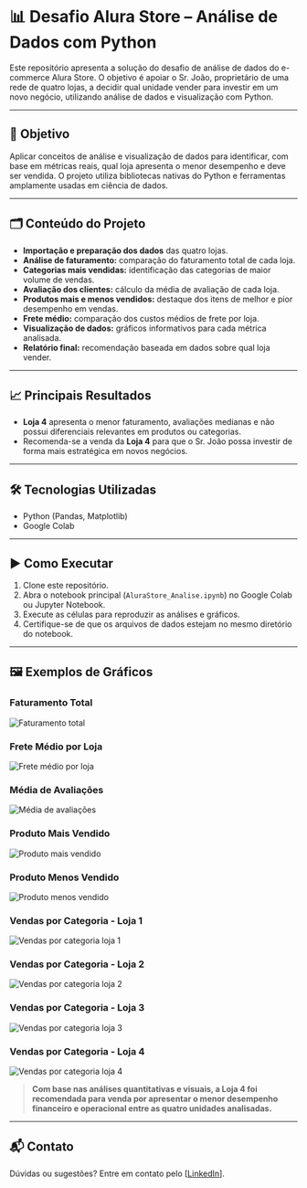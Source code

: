# 📊 Desafio Alura Store – Análise de Dados com Python

Este repositório apresenta a solução do desafio de análise de dados do e-commerce Alura Store. O objetivo é apoiar o Sr. João, proprietário de uma rede de quatro lojas, a decidir qual unidade vender para investir em um novo negócio, utilizando análise de dados e visualização com Python.

---

## 🚀 Objetivo

Aplicar conceitos de análise e visualização de dados para identificar, com base em métricas reais, qual loja apresenta o menor desempenho e deve ser vendida. O projeto utiliza bibliotecas nativas do Python e ferramentas amplamente usadas em ciência de dados.

---

## 🗂️ Conteúdo do Projeto

- **Importação e preparação dos dados** das quatro lojas.
- **Análise de faturamento:** comparação do faturamento total de cada loja.
- **Categorias mais vendidas:** identificação das categorias de maior volume de vendas.
- **Avaliação dos clientes:** cálculo da média de avaliação de cada loja.
- **Produtos mais e menos vendidos:** destaque dos itens de melhor e pior desempenho em vendas.
- **Frete médio:** comparação dos custos médios de frete por loja.
- **Visualização de dados:** gráficos informativos para cada métrica analisada.
- **Relatório final:** recomendação baseada em dados sobre qual loja vender.

---

## 📈 Principais Resultados

- **Loja 4** apresenta o menor faturamento, avaliações medianas e não possui diferenciais relevantes em produtos ou categorias.
- Recomenda-se a venda da **Loja 4** para que o Sr. João possa investir de forma mais estratégica em novos negócios.

---

## 🛠️ Tecnologias Utilizadas

- Python (Pandas, Matplotlib)
- Google Colab

---

## ▶️ Como Executar

1. Clone este repositório.
2. Abra o notebook principal (`AluraStore_Analise.ipynb`) no Google Colab ou Jupyter Notebook.
3. Execute as células para reproduzir as análises e gráficos.
4. Certifique-se de que os arquivos de dados estejam no mesmo diretório do notebook.

---

## 🖼️ Exemplos de Gráficos

### Faturamento Total
![Faturamento total](imagens/faturamento_total.png)

### Frete Médio por Loja
![Frete médio por loja](imagens/frete_medio_por_loja.png)

### Média de Avaliações
![Média de avaliações](imagens/media_de_avaliacoes.png)

### Produto Mais Vendido
![Produto mais vendido](imagens/produto_mais_vendido.png)

### Produto Menos Vendido
![Produto menos vendido](imagens/produto_menos_vendido.png)

### Vendas por Categoria - Loja 1
![Vendas por categoria loja 1](imagens/vendas_por_categoria_loja_1.png)

### Vendas por Categoria - Loja 2
![Vendas por categoria loja 2](imagens/vendas_por_categoria_loja_2.png)

### Vendas por Categoria - Loja 3
![Vendas por categoria loja 3](imagens/vendas_por_categoria_loja_3.png)

### Vendas por Categoria - Loja 4
![Vendas por categoria loja 4](imagens/vendas_por_categoria_loja_4.png)

> **Com base nas análises quantitativas e visuais, a Loja 4 foi recomendada para venda por apresentar o menor desempenho financeiro e operacional entre as quatro unidades analisadas.**

---

## 📬 Contato

Dúvidas ou sugestões? Entre em contato pelo [[LinkedIn](https://www.linkedin.com/in/tabatagonzales/)].
